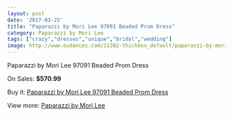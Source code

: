 ```yaml
---
layout: post
date: '2017-03-25'
title: "Paparazzi by Mori Lee 97091 Beaded Prom Dress"
category: Paparazzi by Mori Lee
tags: ["crazy","dresses","unique","bridal","wedding"]
image: http://www.eudances.com/11302-thickbox_default/paparazzi-by-mori-lee-97091-beaded-prom-dress.jpg
---
```

Paparazzi by Mori Lee 97091 Beaded Prom Dress

On Sales: **$570.99**
<a href="https://www.eudances.com/en/paparazzi-by-mori-lee/3599-paparazzi-by-mori-lee-97091-beaded-prom-dress.html"><amp-img layout="responsive" width="600" height="600" src="//www.eudances.com/11302-thickbox_default/paparazzi-by-mori-lee-97091-beaded-prom-dress.jpg" alt="Paparazzi by Mori Lee 97091 Beaded Prom Dress 0" /></a>
<a href="https://www.eudances.com/en/paparazzi-by-mori-lee/3599-paparazzi-by-mori-lee-97091-beaded-prom-dress.html"><amp-img layout="responsive" width="600" height="600" src="//www.eudances.com/11303-thickbox_default/paparazzi-by-mori-lee-97091-beaded-prom-dress.jpg" alt="Paparazzi by Mori Lee 97091 Beaded Prom Dress 1" /></a>
<a href="https://www.eudances.com/en/paparazzi-by-mori-lee/3599-paparazzi-by-mori-lee-97091-beaded-prom-dress.html"><amp-img layout="responsive" width="600" height="600" src="//www.eudances.com/11304-thickbox_default/paparazzi-by-mori-lee-97091-beaded-prom-dress.jpg" alt="Paparazzi by Mori Lee 97091 Beaded Prom Dress 2" /></a>

Buy it: [Paparazzi by Mori Lee 97091 Beaded Prom Dress](https://www.eudances.com/en/paparazzi-by-mori-lee/3599-paparazzi-by-mori-lee-97091-beaded-prom-dress.html "Paparazzi by Mori Lee 97091 Beaded Prom Dress")

View more: [Paparazzi by Mori Lee](https://www.eudances.com/en/78-Paparazzi-by-Mori-Lee "Paparazzi by Mori Lee")